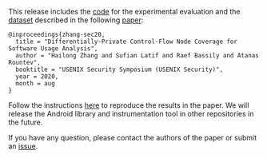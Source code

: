 This release includes the [code](code) for the experimental evaluation and the [dataset](https://github.com/presto-osu/sec20/releases/tag/dataset) described in the following [paper](https://www.usenix.org/conference/usenixsecurity20/presentation/zhang-hailong):

```
@inproceedings{zhang-sec20,
  title = "Differentially-Private Control-Flow Node Coverage for Software Usage Analysis",
  author = "Hailong Zhang and Sufian Latif and Raef Bassily and Atanas Rountev",
  booktitle = "USENIX Security Symposium (USENIX Security)",
  year = 2020,
  month = aug
}
```

Follow the instructions [here](code) to reproduce the results in the paper.
We will release the Android library and instrumentation tool in other repositories in the future.

If you have any question, please contact the authors of the paper or submit an [issue](https://github.com/presto-osu/sec20/issues/new?labels=question).
